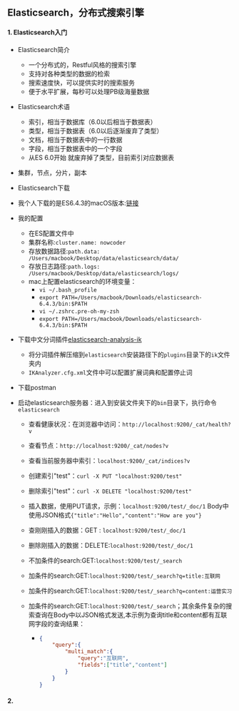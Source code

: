## Elasticsearch，分布式搜索引擎

#### 1. Elasticsearch入门

- Elasticsearch简介

  - 一个分布式的，Restful风格的搜索引擎
  - 支持对各种类型的数据的检索
  - 搜索速度快，可以提供实时的搜索服务
  - 便于水平扩展，每秒可以处理PB级海量数据
  
- Elasticsearch术语

  - 索引，相当于数据库（6.0以后相当于数据表）
  - 类型，相当于数据表（6.0以后逐渐废弃了类型）
  - 文档，相当于数据表中的一行数据
  - 字段，相当于数据表中的一个字段
  - 从ES 6.0开始 就废弃掉了类型，目前索引对应数据表
  
- 集群，节点，分片，副本

- Elasticsearch下载
  
- 我个人下载的是ES6.4.3的macOS版本:[链接](https://www.elastic.co/cn/downloads/past-releases/elasticsearch-6-4-3)
  
- 我的配置
  - 在ES配置文件中
  - 集群名称:`cluster.name: nowcoder`
  - 存放数据路径:`path.data: /Users/macbook/Desktop/data/elasticsearch/data/`
  - 存放日志路径:`path.logs: /Users/macbook/Desktop/data/elasticsearch/logs/`
  - mac上配置elasticsearch的环境变量：
    - `vi ~/.bash_profile`
    - `export PATH=/Users/macbook/Downloads/elasticsearch-6.4.3/bin:$PATH`
    - `vi ~/.zshrc.pre-oh-my-zsh`
    - ``export PATH=/Users/macbook/Downloads/elasticsearch-6.4.3/bin:$PATH``
  
- 下载中文分词插件[elasticsearch-analysis-ik](https://github.com/medcl/elasticsearch-analysis-ik)

  - 将分词插件解压缩到`elasticsearch`安装路径下的`plugins`目录下的`ik`文件夹内
  - `IKAnalyzer.cfg.xml`文件中可以配置扩展词典和配置停止词

- 下载postman

- 启动elasticsearch服务器：进入到安装文件夹下的`bin`目录下，执行命令`elasticsearch`

  - 查看健康状况：在浏览器中访问：`http://localhost:9200/_cat/health?v`

  - 查看节点：`http://localhost:9200/_cat/nodes?v`

  - 查看当前服务器中索引：`localhost:9200/_cat/indices?v`

  - 创建索引"test"：`curl -X PUT "localhost:9200/test"`

  - 删除索引"test"：`curl -X DELETE "localhost:9200/test"`

  - 插入数据，使用PUT请求，示例：`localhost:9200/test/_doc/1`  Body中使用JSON格式`{"title":"Hello","content":"How are you"}`

  - 查刚刚插入的数据：GET : `localhost:9200/test/_doc/1`

  - 删除刚插入的数据：DELETE:`localhost:9200/test/_doc/1`

  - 不加条件的search:GET:`localhost:9200/test/_search`

  - 加条件的search:GET:`localhost:9200/test/_search?q=title:互联网`

  - 加条件的search:GET:`localhost:9200/test/_search?q=content:运营实习`

  - 加条件的search:GET:`localhost:9200/test/_search`；其余条件复杂的搜索查询在Body中以JSON格式发送,本示例为查询title和content都有互联网字段的查询结果：

    - ```json
      {
          "query":{
              "multi_match":{
                  "query":"互联网",
                  "fields":["title","content"]
              }
          }
      }
      ```

#### 2. 

